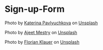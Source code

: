 # Sign-up-Form



Photo by <a href="https://unsplash.com/@kat_katerina?utm_source=unsplash&utm_medium=referral&utm_content=creditCopyText">Katerina Pavlyuchkova</a> on <a href="https://unsplash.com/backgrounds/art/vintage?utm_source=unsplash&utm_medium=referral&utm_content=creditCopyText">Unsplash</a>
  
  Photo by <a href="https://unsplash.com/@ajeetmestry?utm_source=unsplash&utm_medium=referral&utm_content=creditCopyText">Ajeet Mestry</a> on <a href="https://unsplash.com/backgrounds/art/vintage?utm_source=unsplash&utm_medium=referral&utm_content=creditCopyText">Unsplash</a>
  
  Photo by <a href="https://unsplash.com/@florianklauer?utm_source=unsplash&utm_medium=referral&utm_content=creditCopyText">Florian Klauer</a> on <a href="https://unsplash.com/s/photos/tech-pastel?utm_source=unsplash&utm_medium=referral&utm_content=creditCopyText">Unsplash</a>
  
